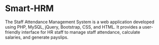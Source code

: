# Smart-HRM
The Staff Attendance Management System is a web application developed using PHP, MySQL, jQuery, Bootstrap, CSS, and HTML. It provides a user-friendly interface for HR staff to manage staff attendance, calculate salaries, and generate payslips.
